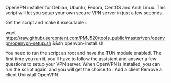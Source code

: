
OpenVPN installer for Debian, Ubuntu, Fedora, CentOS and Arch Linux.
This script will let you setup your own secure VPN server in just a few seconds.

Get the script and make it executable :

wget https://raw.githubusercontent.com/PMJ520/tools_public/master/vpn/openvpn/openvpn-setup.sh &&sh openvpn-install.sh

You need to run the script as root and have the TUN module enabled.
The first time you run it, you'll have to follow the assistant and answer a few questions to setup your VPN server.
When OpenVPN is installed, you can run the script again, and you will get the choice to :
Add a client
Remove a client
Uninstall OpenVPN
